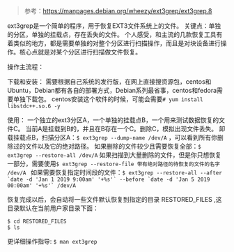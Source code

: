 >参考：https://manpages.debian.org/wheezy/ext3grep/ext3grep.8

ext3grep是一个简单的程序，用于恢复EXT3文件系统上的文件。
关键点：单独的分区，单独的挂载点，存在丢失的文件。
个人感受，和主流的几款恢复工具有着类似的地方，都是需要单独的对整个分区进行扫描操作，而且是对块设备进行操作。核心点就是对某个分区进行扫描做文件恢复。

操作主流程：

下载和安装：
需要根据自己系统的发行版，在网上直接搜资源包，centos和Ubuntu，Debian都有各自的部署方式，Debian系列最省事，centos和fedora需要单独下载包。
centos安装这个软件的时候，可能会需要```# yum install libstdc++.so.6 -y ```

使用：
一个独立的ext3分区A，一个单独的挂载点B，一个用来测试数据恢复的文件C。
当前A是挂载到B的，并且在B存在一个C。删除C，模拟出现文件丢失。
卸载挂载点B，扫描分区A：``` $ ext3grep --dump-name /dev/A ``` ，可以看到所有你删除过的文件以及它的绝对路径。
如果删除的文件较少且需要恢复全部：``` $ ext3grep --restore-all /dev/A ```
如果扫描到大量删除的文件，但是你只想恢复一部分，需要使用``` $ ext3grep --restore-file 带有绝对路径的待恢复的文件的名字 /dev/A  ```
如果需要恢复指定时间段的文件：``` $ ext3grep --restore-all --after `date -d 'Jan 1 2019 9:00am' '+%s'` --before `date -d 'Jan 5 2019 00:00am' '+%s'` /dev/A ```


恢复完成以后，会自动将一些文件默认恢复到指定的目录 RESTORED_FILES ,这目录默认在当前用户家目录下面：
```
$ cd RESTORED_FILES
$ ls
```

更详细操作指导: ``` $ man ext3grep ```